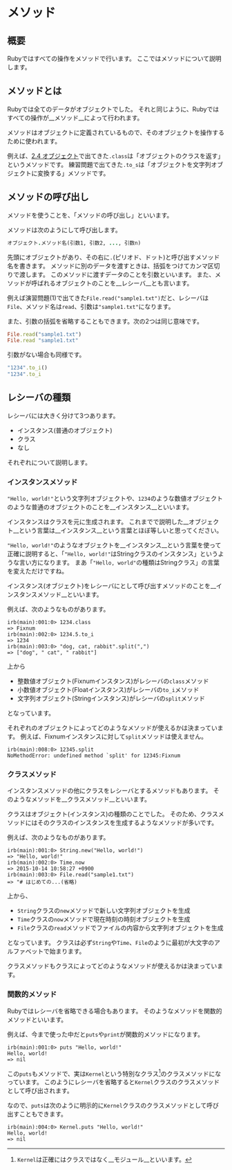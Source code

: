 # メソッド
## 概要
Rubyではすべての操作をメソッドで行います。
ここではメソッドについて説明します。

## メソッドとは
Rubyでは全てのデータがオブジェクトでした。
それと同じように、Rubyではすべての操作が__メソッド__によって行われます。

メソッドはオブジェクトに定義されているもので、そのオブジェクトを操作するために使われます。

例えば、[2.4 オブジェクト](ruby/object.html)で出てきた`.class`は「オブジェクトのクラスを返す」というメソッドです。
練習問題で出てきた`.to_s`は「オブジェクトを文字列オブジェクトに変換する」メソッドです。

## メソッドの呼び出し
メソッドを使うことを、「メソッドの呼び出し」といいます。

メソッドは次のようにして呼び出します。

```ruby
オブジェクト.メソッド名(引数1, 引数2, ..., 引数n)
```

先頭にオブジェクトがあり、その右に`.`(ピリオド、ドット)と呼び出すメソッド名を書きます。
メソッドに別のデータを渡すときは、括弧をつけてカンマ区切りで渡します。
このメソッドに渡すデータのことを引数といいます。
また、メソッドが呼ばれるオブジェクトのことを__レシーバ__とも言います。

例えば演習問題(1)で出てきた`File.read("sample1.txt")`だと、レシーバは`File`、メソッド名は`read`、引数は`"sample1.txt"`になります。

また、引数の括弧を省略することもできます。次の2つは同じ意味です。

```ruby
File.read("sample1.txt")
File.read "sample1.txt"
```

引数がない場合も同様です。

```ruby
"1234".to_i()
"1234".to_i
```

## レシーバの種類
レシーバには大きく分けて3つあります。

* インスタンス(普通のオブジェクト)
* クラス
* なし

それぞれについて説明します。

### インスタンスメソッド
`"Hello, world!"`という文字列オブジェクトや、`1234`のような数値オブジェクトのような普通のオブジェクトのことを__インスタンス__といいます。

インスタンスはクラスを元に生成されます。
これまでで説明した__オブジェクト__という言葉は__インスタンス__という言葉とほぼ等しいと思ってください。

`"Hello, world!"`のようなオブジェクトを__インスタンス__という言葉を使って正確に説明すると、「`"Hello, world!"`はStringクラスのインスタンス」というような言い方になります。
まあ「`"Hello, world"`の種類はStringクラス」の言葉を変えただけですね。

インスタンス(オブジェクト)をレシーバにとして呼び出すメソッドのことを__インスタンスメソッド__といいます。

例えば、次のようなものがあります。

```irb
irb(main):001:0> 1234.class
=> Fixnum
irb(main):002:0> 1234.5.to_i
=> 1234
irb(main):003:0> "dog, cat, rabbit".split(",")
=> ["dog", " cat", " rabbit"]
```

上から

* 整数値オブジェクト(Fixnumインスタンス)がレシーバの`class`メソッド
* 小数値オブジェクト(Floatインスタンス)がレシーバの`to_i`メソッド
* 文字列オブジェクト(Stringインスタンス)がレシーバの`split`メソッド

となっています。

それぞれのオブジェクトによってどのようなメソッドが使えるかは決まっています。
例えば、Fixnumインスタンスに対して`split`メソッドは使えません。

```irb
irb(main):008:0> 12345.split
NoMethodError: undefined method `split' for 12345:Fixnum
```

### クラスメソッド
インスタンスメソッドの他にクラスをレシーバとするメソッドもあります。
そのようなメソッドを__クラスメソッド__といいます。

クラスはオブジェクト(インスタンス)の種類のことでした。
そのため、クラスメソッドにはそのクラスのインスタンスを生成するようなメソッドが多いです。

例えば、次のようなものがあります。

```irb
irb(main):001:0> String.new("Hello, world!")
=> "Hello, world!"
irb(main):002:0> Time.now
=> 2015-10-14 10:58:27 +0900
irb(main):003:0> File.read("sample1.txt")
=> "# はじめての...(省略)
```

上から、

* `String`クラスの`new`メソッドで新しい文字列オブジェクトを生成
* `Time`クラスの`now`メソッドで現在時刻の時刻オブジェクトを生成
* `File`クラスの`read`メソッドでファイルの内容から文字列オブジェクトを生成

となっています。
クラスは必ず`String`や`Time`、`File`のように最初が大文字のアルファベットで始まります。

クラスメソッドもクラスによってどのようなメソッドが使えるかは決まっています。

### 関数的メソッド
Rubyではレシーバを省略できる場合もあります。
そのようなメソッドを関数的メソッドといいます。

例えば、今まで使った中だと`puts`や`print`が関数的メソッドになります。

```irb
irb(main):001:0> puts "Hello, world!"
Hello, world!
=> nil
```

この`puts`もメソッドで、実は`Kernel`という特別なクラス[^1]のクラスメソッドになっています。
このようにレシーバを省略すると`Kernel`クラスのクラスメソッドとして呼び出されます。

なので、`puts`は次のように明示的に`Kernel`クラスのクラスメソッドとして呼び出すこともできます。

```irb
irb(main):004:0> Kernel.puts "Hello, world!"
Hello, world!
=> nil
```

[^1]: `Kernel`は正確にはクラスではなく__モジュール__といいます。